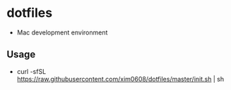 # dotfiles
* Mac development environment

## Usage
* curl -sfSL https://raw.githubusercontent.com/xim0608/dotfiles/master/init.sh | sh
